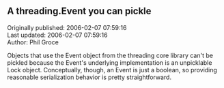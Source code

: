 ## A threading.Event you can pickle  
Originally published: 2006-02-07 07:59:16  
Last updated: 2006-02-07 07:59:16  
Author: Phil Groce  
  
Objects that use the Event object from the threading core library can't be pickled because the Event's underlying implementation is an unpicklable Lock object. Conceptually, though, an Event is just a boolean, so providing reasonable serialization behavior is pretty straightforward.